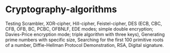 # Cryptography-algorithms
Testing Scrambler, XOR-cipher, Hill-cipher, Feistel-cipher, DES (ECB, CBC, CFB, OFB, BC, PCBC, OFBNLF, EDE modes; simple double encryption; Davies-Price encryption mode; triple algorithm with three keys), Generating prime numbers with specific size, Searching for the first 100 primitive roots of a number, Diffie-Hellman Protocol Demonstration, RSA, Digital signature.

